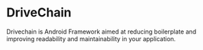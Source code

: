 DriveChain
==========

Drivechain is Android Framework aimed at reducing boilerplate and improving
readability and maintainability in your application.
